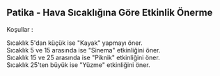 ## Patika - Hava Sıcaklığına Göre Etkinlik Önerme

Koşullar :

Sıcaklık 5'dan küçük ise "Kayak" yapmayı öner.  
Sıcaklık 5 ve 15 arasında ise "Sinema" etkinliğini öner.  
Sıcaklık 15 ve 25 arasında ise "Piknik" etkinliğini öner.  
Sıcaklık 25'ten büyük ise "Yüzme" etkinliğini öner.  